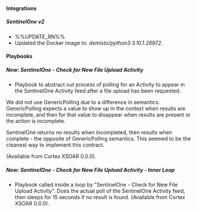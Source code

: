 
#### Integrations
##### SentinelOne v2
- %%UPDATE_RN%%
- Updated the Docker image to: *demisto/python3:3.10.1.26972*.

#### Playbooks
##### New: SentinelOne - Check for New File Upload Activity
- Playbook to abstract out process of polling for  an Activity to appear in the SentinelOne Activity feed after a file upload has been requested.

We did not use GenericPolling due to a difference in semantics. GenericPolling expects a value to show up in the context when results are incomplete, and then for that value to disappear when results are present or the action is incomplete.

SentinelOne returns *no* results when incompleted, then results when complete - the opposite of GenericPolling semantics. This seemed to be the cleanest way to implement this contract.

 (Available from Cortex XSOAR 0.0.0).
##### New: SentinelOne - Check for New File Upload Activity - Inner Loop
- Playbook called inside a loop by  "SentinelOne - Check for New File Upload Activity". Does the actual poll of the SentinelOne Activity feed, then sleeps for 15 seconds if no result is found. (Available from Cortex XSOAR 0.0.0).
